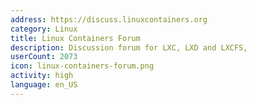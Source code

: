 ```yaml
---
address: https://discuss.linuxcontainers.org
category: Linux
title: Linux Containers Forum
description: Discussion forum for LXC, LXD and LXCFS,
userCount: 2073
icon: linux-containers-forum.png
activity: high
language: en_US
---
```

